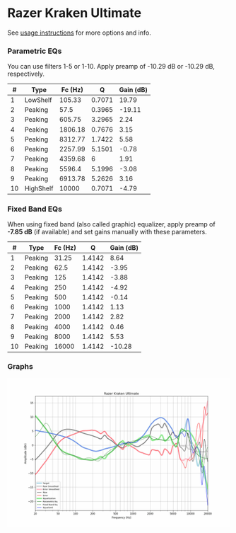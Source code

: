 # Razer Kraken Ultimate
See [usage instructions](https://github.com/jaakkopasanen/AutoEq#usage) for more options and info.

### Parametric EQs
You can use filters 1-5 or 1-10. Apply preamp of -10.29 dB or -10.29 dB, respectively.

|   # | Type      |   Fc (Hz) |      Q |   Gain (dB) |
|-----|-----------|-----------|--------|-------------|
|   1 | LowShelf  |    105.33 | 0.7071 |       19.79 |
|   2 | Peaking   |     57.5  | 0.3965 |      -19.11 |
|   3 | Peaking   |    605.75 | 3.2965 |        2.24 |
|   4 | Peaking   |   1806.18 | 0.7676 |        3.15 |
|   5 | Peaking   |   8312.77 | 1.7422 |        5.58 |
|   6 | Peaking   |   2257.99 | 5.1501 |       -0.78 |
|   7 | Peaking   |   4359.68 | 6      |        1.91 |
|   8 | Peaking   |   5596.4  | 5.1996 |       -3.08 |
|   9 | Peaking   |   6913.78 | 5.2626 |        3.16 |
|  10 | HighShelf |  10000    | 0.7071 |       -4.79 |

### Fixed Band EQs
When using fixed band (also called graphic) equalizer, apply preamp of **-7.85 dB** (if available) and set gains manually with these parameters.

|   # | Type    |   Fc (Hz) |      Q |   Gain (dB) |
|-----|---------|-----------|--------|-------------|
|   1 | Peaking |     31.25 | 1.4142 |        8.64 |
|   2 | Peaking |     62.5  | 1.4142 |       -3.95 |
|   3 | Peaking |    125    | 1.4142 |       -3.88 |
|   4 | Peaking |    250    | 1.4142 |       -4.92 |
|   5 | Peaking |    500    | 1.4142 |       -0.14 |
|   6 | Peaking |   1000    | 1.4142 |        1.13 |
|   7 | Peaking |   2000    | 1.4142 |        2.82 |
|   8 | Peaking |   4000    | 1.4142 |        0.46 |
|   9 | Peaking |   8000    | 1.4142 |        5.53 |
|  10 | Peaking |  16000    | 1.4142 |      -10.28 |

### Graphs
![](./Razer%20Kraken%20Ultimate.png)
